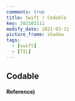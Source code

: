 ```yaml
---
comments: true
title: Swift ) Codable
key: 202103111
modify_date: 2021-03-11
picture_frame: shadow
tags:
  - [swift]
  - [TIL]
---
```

 
## Codable
 
#### Reference)
